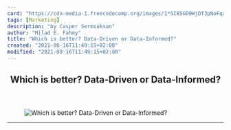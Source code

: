 ```yaml
---
card: "https://cdn-media-1.freecodecamp.org/images/1*SI85GD9WjDf3pNoFqa4qrQ.png"
tags: [Marketing]
description: "by Casper Sermsuksan"
author: "Milad E. Fahmy"
title: "Which is better? Data-Driven or Data-Informed?"
created: "2021-08-16T11:49:15+02:00"
modified: "2021-08-16T11:49:15+02:00"
---
```

<div class="site-wrapper">
<main id="site-main" class="site-main outer">
<div class="inner">
<article class="post-full post tag-marketing tag-data tag-technology tag-data-science tag-startup ">
<header class="post-full-header">
<h1 class="post-full-title">Which is better? Data-Driven or Data-Informed?</h1>
</header>
<figure class="post-full-image">
<picture>
<source media="(max-width: 700px)" sizes="1px" srcset="data:image/gif;base64,R0lGODlhAQABAIAAAAAAAP///yH5BAEAAAAALAAAAAABAAEAAAIBRAA7 1w">
<source media="(min-width: 701px)" sizes="(max-width: 800px) 400px,
(max-width: 1170px) 700px,
1400px" srcset="https://cdn-media-1.freecodecamp.org/images/1*SI85GD9WjDf3pNoFqa4qrQ.png 300w,
https://cdn-media-1.freecodecamp.org/images/1*SI85GD9WjDf3pNoFqa4qrQ.png 600w,
https://cdn-media-1.freecodecamp.org/images/1*SI85GD9WjDf3pNoFqa4qrQ.png 1000w,
https://cdn-media-1.freecodecamp.org/images/1*SI85GD9WjDf3pNoFqa4qrQ.png 2000w">
<img onerror="this.style.display='none'" src="https://cdn-media-1.freecodecamp.org/images/1*SI85GD9WjDf3pNoFqa4qrQ.png" alt="Which is better? Data-Driven or Data-Informed?">
</picture>
</figure>
<section class="post-full-content">
<div class="post-content medium-migrated-article">
</div>
<hr>
</section>
</article>
</div>
</main>
</div>
<!-- Google Tag Manager (noscript) -->
<!-- End Google Tag Manager (noscript) -->
